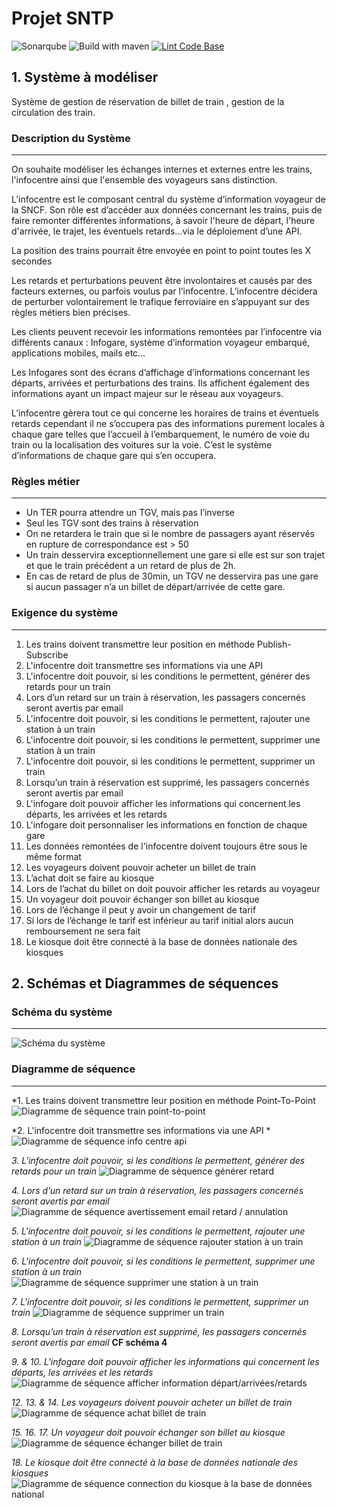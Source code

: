 # Projet SNTP

![Sonarqube](https://github.com/NathanHayoun/SNTP/actions/workflows/main.yml/badge.svg)
![Build with maven ](https://github.com/NathanHayoun/SNTP/actions/workflows/maven.yml/badge.svg)
[![Lint Code Base](https://github.com/NathanHayoun/SNTP/actions/workflows/super-linter.yml/badge.svg)](https://github.com/NathanHayoun/SNTP/actions/workflows/super-linter.yml)

## 1. Système à modéliser

Système de gestion de réservation de billet de train , gestion de la circulation des train.

### Description du Système

___
On souhaite modéliser les échanges internes et externes entre les trains, l'infocentre ainsi que l'ensemble des
voyageurs sans distinction.

L’infocentre est le composant central du système d’information voyageur de la SNCF. Son rôle est d’accéder aux données
concernant les trains, puis de faire remonter différentes informations, à savoir l'heure de départ, l'heure d'arrivée,
le trajet, les éventuels retards...via le déploiement d’une API.

La position des trains pourrait être envoyée en point to point toutes les X secondes

Les retards et perturbations peuvent être involontaires et causés par des facteurs externes, ou parfois voulus par
l’infocentre. L’infocentre décidera de perturber volontairement le trafique ferroviaire en s’appuyant sur des règles
métiers bien précises.

Les clients peuvent recevoir les informations remontées par l’infocentre via différents canaux : Infogare, système
d’information voyageur embarqué, applications mobiles, mails etc…

Les Infogares sont des écrans d’affichage d’informations concernant les départs, arrivées et perturbations des trains.
Ils affichent également des informations ayant un impact majeur sur le réseau aux voyageurs.

L’infocentre gèrera tout ce qui concerne les horaires de trains et éventuels retards cependant il ne s’occupera pas des
informations purement locales à chaque gare telles que l’accueil à l’embarquement, le numéro de voie du train ou la
localisation des voitures sur la voie. C’est le système d’informations de chaque gare qui s’en occupera.

### Règles métier

___

- Un TER pourra attendre un TGV, mais pas l’inverse
- Seul les TGV sont des trains à réservation
- On ne retardera le train que si le nombre de passagers ayant réservés en rupture de correspondance est > 50
- Un train desservira exceptionnellement une gare si elle est sur son trajet et que le train précédent a un retard de
  plus de 2h.
- En cas de retard de plus de 30min, un TGV ne desservira pas une gare si aucun passager n’a un billet de départ/arrivée
  de cette gare.

### Exigence du système

___

1. Les trains doivent transmettre leur position en méthode Publish-Subscribe
2. L'infocentre doit transmettre ses informations via une API
3. L'infocentre doit pouvoir, si les conditions le permettent, générer des retards pour un train
4. Lors d’un retard sur un train à réservation, les passagers concernés seront avertis par email
5. L'infocentre doit pouvoir, si les conditions le permettent, rajouter une station à un train
6. L'infocentre doit pouvoir, si les conditions le permettent, supprimer une station à un train
7. L'infocentre doit pouvoir, si les conditions le permettent, supprimer un train
8. Lorsqu’un train à réservation est supprimé, les passagers concernés seront avertis par email
9. L'infogare doit pouvoir afficher les informations qui concernent les départs, les arrivées et les retards
10. L'infogare doit personnaliser les informations en fonction de chaque gare
11. Les données remontées de l'infocentre doivent toujours être sous le même format
12. Les voyageurs doivent pouvoir acheter un billet de train
13. L’achat doit se faire au kiosque
14. Lors de l’achat du billet on doit pouvoir afficher les retards au voyageur
15. Un voyageur doit pouvoir échanger son billet au kiosque
16. Lors de l’échange il peut y avoir un changement de tarif
17. Si lors de l’échange le tarif est inférieur au tarif initial alors aucun remboursement ne sera fait
18. Le kiosque doit être connecté à la base de données nationale des kiosques

## 2. Schémas et Diagrammes de séquences

### Schéma du système

___
![Schéma du système](diagrammes/systeme.png)

### Diagramme de séquence

___
*1. Les trains doivent transmettre leur position en méthode Point-To-Point
![Diagramme de séquence train point-to-point](diagrammes/trainPubSub.png)

*2. L'infocentre doit transmettre ses informations via une API *
![Diagramme de séquence info centre api ](diagrammes/apiInfoCentre.png)

*3. L'infocentre doit pouvoir, si les conditions le permettent, générer des retards pour un train*
![Diagramme de séquence générer retard](diagrammes/retardTrain.png)

*4. Lors d’un retard sur un train à réservation, les passagers concernés seront avertis par email*
![Diagramme de séquence avertissement email retard / annulation ](diagrammes/mailRetardTrain.png)

*5. L'infocentre doit pouvoir, si les conditions le permettent, rajouter une station à un train*
![Diagramme de séquence rajouter station à un train](diagrammes/ajouterStation.png)

*6. L'infocentre doit pouvoir, si les conditions le permettent, supprimer une station à un train*
![Diagramme de séquence supprimer une station à un train ](diagrammes/supprimerStation.png)

*7. L'infocentre doit pouvoir, si les conditions le permettent, supprimer un train*
![Diagramme de séquence supprimer un train](diagrammes/supprimerTrain.png)

*8. Lorsqu’un train à réservation est supprimé, les passagers concernés seront avertis par email*
**CF schéma 4**

*9. & 10. L'infogare doit pouvoir afficher les informations qui concernent les départs, les arrivées et les retards*
![Diagramme de séquence afficher information départ/arrivées/retards](diagrammes/afficherInformation.png)

*12. 13. & 14. Les voyageurs doivent pouvoir acheter un billet de train*
![Diagramme de séquence achat billet de train](diagrammes/achatBillet.png)

*15. 16. 17. Un voyageur doit pouvoir échanger son billet au kiosque*
![Diagramme de séquence échanger billet de train](diagrammes/echangerBillet.png)

*18. Le kiosque doit être connecté à la base de données nationale des kiosques*
![Diagramme de séquence connection du kiosque à la base de données national](diagrammes/kiosqueBdd.png)
